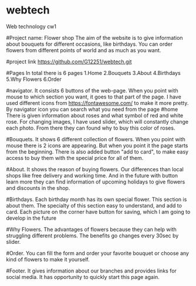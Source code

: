 # webtech
Web technology cw1

#Project name: Flower shop
The aim of the website is to give information about bouquets for different occasions, like birthdays.
You can order flowers from different points of world and as much as you want.

#project link https://github.com/G12251/webtech.git 

#Pages
In total there is 6 pages
1.Home
2.Bouquets
3.About
4.Birthdays
5.Why Flowers
6.Order

#navigator.
It consists 6 buttons of the web-page.
When you point with mouse to which section you want, it goes to that part of the page.
I have used different icons from https://fontawesome.com/ to make it more pretty.
By navigator icon you can search what you need from the page
#home 
There is given information about roses and what symbol of red and white rose.
For changing images, I have used slider, which will constantly change each photo.
From there they can found why to buy this color of roses.

#Bouquets.
It shows 6 different collection of flowers. When you point with mouse there is 2 icons are appearing. But when you point it the page starts from the beginning. There is also added button "add to card", to make easy access to buy them with the special price for all of them.

#About.
It shows the reason of buying flowers. Our differences than local shops like free delivery and working time. And in the future with button learn more they can find information of upcoming holidays to give flowers and discounts in the shop.

#Birthdays.
Each birthday month has its own special flower. This section is about them. The specialty of this section easy to understand, and add to card. Each picture on the corner have button for saving, which I am going to develop in the future

#Why Flowers.
The advantages of flowers because they can help with struggling different problems. The benefits go changes every 30sec by slider.

#Order.
You can fill the form and order your favorite bouquet or choose any kind of flowers to make it yourself.


#Footer.
It gives information about our branches and provides links for social media. It has opportunity to quickly start this page again.



